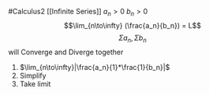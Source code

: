 #Calculus2 [[Infinite Series]]
$a_n > 0$
$b_n > 0$
$$\lim_{n\to\infty} (\frac{a_n}{b_n}) = L$$
$$\Sigma a_n , \Sigma b_n$$ will Converge and Diverge together 
1. $\lim_{n\to\infty}|\frac{a_n}{1}*\frac{1}{b_n}|$
2. Simplify 
3. Take limit
